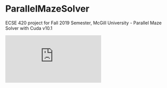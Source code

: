 # ParallelMazeSolver
ECSE 420 project for Fall 2019 Semester, McGill University - Parallel Maze Solver with Cuda v10.1

![](https://github.com/pierrerm/ParallelMazeSolver/blob/master/FinalReport.pdf)
